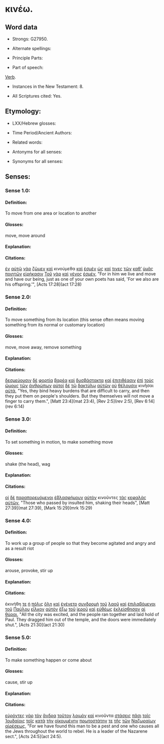 # κινέω.

<!-- Status: S2=Needs2ndReview -->
<!-- Lexica used for edits: BDAG, FFM, LN, BN, A-S -->

## Word data

* Strongs: G27950.


* Alternate spellings:

* Principle Parts: 

* Part of speech: 

[Verb](http://ugg.readthedocs.io/en/latest/verb.html). 

* Instances in the New Testament: 8.

* All Scriptures cited: Yes.

## Etymology: 

* LXX/Hebrew glosses: 

* Time Period/Ancient Authors: 

* Related words: 

* Antonyms for all senses:

* Synonyms for all senses: 

## Senses:

### Sense 1.0:

#### Definition: 

To move from one area or location to another

#### Glosses:

move, move around

#### Explanation:

#### Citations:

[ἐν](../G17220/01.md) [αὐτῷ](../G08460/01.md) [γὰρ](../G10630/01.md) [ζῶμεν](../G21980/01.md) [καὶ](../G25320/01.md) κινούμεθα [καὶ](../G25320/01.md) [ἐσμέν](../G99999/01.md) [ὡς](../G56130/01.md) [καί](../G25320/01.md) [τινες](../G51000/01.md) [τῶν](../G35880/01.md) [καθ’](../G25960/01.md) [ὑμᾶς](../G47710/01.md) [ποιητῶν](../G41630/01.md) [εἰρήκασιν](../G30040/01.md) [Τοῦ](../G35880/01.md) [γὰρ](../G10630/01.md) [καὶ](../G25320/01.md) [γένος](../G10850/01.md) [ἐσμέν](../G99999/01.md), 
"For in him we live and move and have our being, just as one of your own poets has said, 'For we also are his offspring.'", 
[Acts 17:28](act 17:28)  

### Sense 2.0:

#### Definition:

To move something from its location (this sense often means moving something from its normal or customary location)

#### Glosses:

move, move away, remove something

#### Explanation:

#### Citations:

[δεσμεύουσιν](../G11950/01.md) [δὲ](../G11610/01.md) [φορτία](../G54130/01.md) [βαρέα](../G09260/01.md) [καὶ](../G25320/01.md) [δυσβάστακτα](../G14190/01.md) [καὶ](../G25320/01.md) [ἐπιτιθέασιν](../G20070/01.md) [ἐπὶ](../G19090/01.md) [τοὺς](../G35880/01.md) [ὤμους](../G56060/01.md) [τῶν](../G35880/01.md) [ἀνθρώπων](../G04440/01.md) [αὐτοὶ](../G08460/01.md) [δὲ](../G11610/01.md) [τῷ](../G35880/01.md) [δακτύλῳ](../G11470/01.md) [αὐτῶν](../G08460/01.md) [οὐ](../G37560/01.md) [θέλουσιν](../G23090/01.md) κινῆσαι [αὐτά](../G08460/01.md), 
"Yes, they bind heavy burdens that are difficult to carry, and then they put them on people's shoulders. But they themselves will not move a finger to carry them.", 
[Matt 23:4](mat 23:4),  [Rev 2:5](rev 2:5),  [Rev 6:14](rev 6:14)  

### Sense 3.0:

#### Definition: 

To set something in motion, to make something move

#### Glosses:

shake (the head), wag

#### Explanation:

#### Citations:

[οἱ](../G35880/01.md) [δὲ](../G11610/01.md) [παραπορευόμενοι](../G38990/01.md) [ἐβλασφήμουν](../G09870/01.md) [αὐτὸν](../G08460/01.md) κινοῦντες [τὰς](../G35880/01.md) [κεφαλὰς](../G27760/01.md) [αὐτῶν](../G08460/01.md), 
"Those who passed by insulted him, shaking their heads", 
[Matt 27:39](mat 27:39),  [Mark 15:29](mrk 15:29)

### Sense 4.0:

#### Definition: 

To work up a group of people so that they become agitated and angry and as a result riot 

#### Glosses:

arouse, provoke, stir up

#### Explanation:

#### Citations:

ἐκινήθη [τε](../G50370/01.md) [ἡ](../G35880/01.md) [πόλις](../G41720/01.md) [ὅλη](../G36500/01.md) [καὶ](../G25320/01.md) [ἐγένετο](../G10960/01.md) [συνδρομὴ](../G48900/01.md) [τοῦ](../G35880/01.md) [λαοῦ](../G29920/01.md) [καὶ](../G25320/01.md) [ἐπιλαβόμενοι](../G19490/01.md) [τοῦ](../G35880/01.md) [Παύλου](../G39720/01.md) [εἷλκον](../G16700/01.md) [αὐτὸν](../G08460/01.md) [ἔξω](../G18540/01.md) [τοῦ](../G35880/01.md) [ἱεροῦ](../G24110/01.md) [καὶ](../G25320/01.md) [εὐθέως](../G21120/01.md) [ἐκλείσθησαν](../G28080/01.md) [αἱ](../G35880/01.md) [θύραι](../G23740/01.md), 
"All the city was excited, and the people ran together and laid hold of Paul. They dragged him out of the temple, and the doors were immediately shut.", 
[Acts 21:30](act 21:30)  


### Sense 5.0:

#### Definition: 

To make something happen or come about

#### Glosses:

cause, stir up

#### Explanation:

#### Citations:

[εὑρόντες](../G21470/01.md) [γὰρ](../G10630/01.md) [τὸν](../G35880/01.md) [ἄνδρα](../G04350/01.md) [τοῦτον](../G37780/01.md) [λοιμὸν](../G30613/01.md) [καὶ](../G25320/01.md) κινοῦντα [στάσεις](../G47140/01.md) [πᾶσι](../G39560/01.md) [τοῖς](../G35880/01.md) [Ἰουδαίοις](../G24530/01.md) [τοῖς](../G35880/01.md) [κατὰ](../G25960/01.md) [τὴν](../G35880/01.md) [οἰκουμένην](../G36250/01.md) [πρωτοστάτην](../G44140/01.md) [τε](../G50370/01.md) [τῆς](../G35880/01.md) [τῶν](../G35880/01.md) [Ναζωραίων](../G34800/01.md) [αἱρέσεως](../G01390/01.md), 
"For we have found this man to be a pest and one who causes all the Jews throughout the world to rebel. He is a leader of the Nazarene sect.", 
[Acts 24:5](act 24:5).

